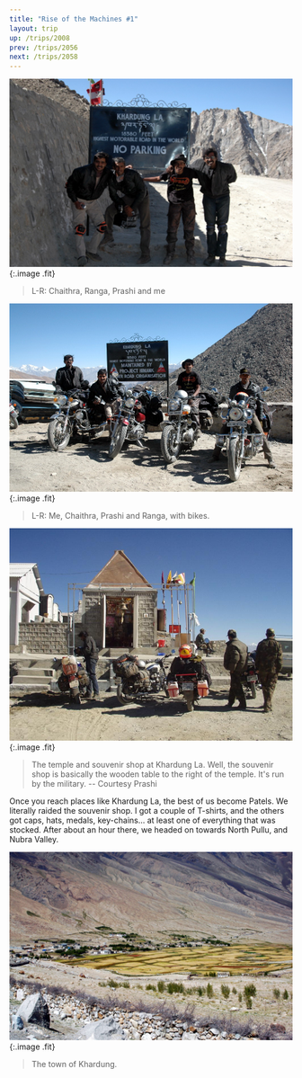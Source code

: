 ```yaml
---
title: "Rise of the Machines #1"
layout: trip
up: /trips/2008
prev: /trips/2056
next: /trips/2058
---
```


![DSC_0307.JPG](/images/photos/DSC_0307.JPG 'DSC_0307.JPG'){:.image .fit}

>  L-R: Chaithra, Ranga, Prashi and me 

![DSC_0310.JPG](/images/photos/DSC_0310.JPG 'DSC_0310.JPG'){:.image .fit}

>  L-R: Me, Chaithra, Prashi and Ranga, with bikes.             

![P2010120.JPG](/images/photos/P2010120.JPG 'P2010120.JPG'){:.image .fit}

>  The temple and souvenir shop at Khardung La.             Well, the souvenir shop is basically the wooden table to the             right of the temple. It's run by the military. -- Courtesy             Prashi 

Once you reach places like Khardung La, the best of us become             Patels. We literally raided the souvenir shop. I got a couple of             T-shirts, and the others got caps, hats, medals, key-chains...             at least one of everything that was stocked. After about an hour             there, we headed on towards North Pullu, and Nubra Valley.

![DSC_0311.JPG](/images/photos/DSC_0311.JPG 'DSC_0311.JPG'){:.image .fit}

>  The town of Khardung. 


